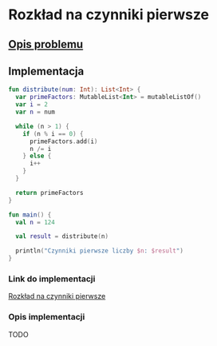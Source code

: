 # Rozkład na czynniki pierwsze

## [Opis problemu](../../../../algorithms/integers/prime-factors.md)

## Implementacja

```kotlin
fun distribute(num: Int): List<Int> {
  var primeFactors: MutableList<Int> = mutableListOf()
  var i = 2
  var n = num

  while (n > 1) {
    if (n % i == 0) {
      primeFactors.add(i)
      n /= i
    } else {
      i++
    }
  }

  return primeFactors
}

fun main() {
  val n = 124

  val result = distribute(n)

  println("Czynniki pierwsze liczby $n: $result")
}
```

### Link do implementacji

[Rozkład na czynniki pierwsze](https://ideone.com/VAB2Jl)

### Opis implementacji

TODO
